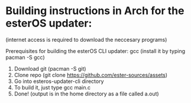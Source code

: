 # Building instructions in Arch for the esterOS updater:
(internet access is required to download the neccesary programs)

Prerequisites for building the esterOS CLI updater:
gcc (install it by typing pacman -S gcc)

1. Download git (pacman -S git)
2. Clone repo (git clone https://github.com/ester-sources/assets)
3. Go into esteros-updater-cli directory
4. To build it, just type gcc main.c
5. Done! (output is in the home directory as a file called a.out)
